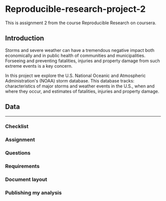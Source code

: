 Reproducible-research-project-2
===============================

This is assignment 2 from the course Reproducible Research on coursera.

Introduction
------------

Storms and severe weather can have a tremendous negative impact both economically and in public health of communities and municipalities. Forseeing and preventing fatalities, injuries and property damage from such  extreme events is a key concern.  

In this project we explore the U.S. National Oceanic and Atmospheric Administration's (NOAA) storm database. This database tracks: characteristics of major storms and weather events in the U.S., when and where they occur, and estimates of fatalities, injuries and property damage.

Data
----

_______________________________________________________________________

### Checklist

### Assignment

### Questions

### Requirements

### Document layout

### Publishing my analysis